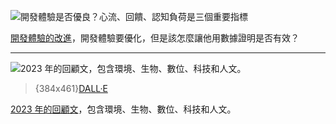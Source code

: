 ![開發體驗是否優良？心流、回饋、認知負荷是三個重要指標](https://i.imgur.com/TE2FmGE.png)

[開發體驗的改進](essay/devex-in-action.md)，開發體驗要優化，但是該怎麼讓他用數據證明是否有效？

---

![2023 年的回顧文，包含環境、生物、數位、科技和人文。](https://i.imgur.com/egfKk42.png)

> {384x461}[DALL·E](https://openai.com/dall-e-2)

[2023 年的回顧文](review/2023.md)，包含環境、生物、數位、科技和人文。
